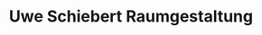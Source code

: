 ---
title: "Uwe Schiebert Raumgestaltung"
url: /berlin/uwe-schiebert-raumgestaltung/
shop: Fußböden
---